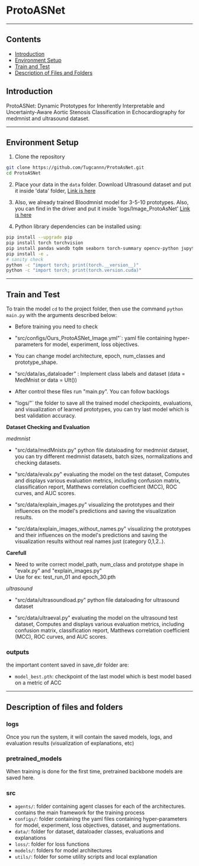 # ProtoASNet
--------------------------------------------------------------------------------------------------------
## Contents
- [Introduction](#Introduction)
- [Environment Setup](#Environment-Setup)
- [Train and Test](#Train-and-Test)
- [Description of Files and Folders](#Description-of-Files-and-Folders)


## Introduction 

ProtoASNet: Dynamic Prototypes for Inherently Interpretable and Uncertainty-Aware Aortic Stenosis Classification in Echocardiography for medmnist and ultrasound dataset.


--------------------------------------------------------------------------------------------------------
## Environment Setup

1. Clone the repository

```bash
git clone https://github.com/Tugcannn/ProtoAsNet.git
cd ProtoASNet
```
2. Place your data in the `data` folder. Download Ultrasound dataset and put it inside 'data' folder, [Link is here](https://drive.google.com/drive/folders/18Pzqy-Zy3_aPRwAVp5UT9GYoLpXTK2rv?usp=sharing)

3. Also, we already trained Bloodmnist model for 3-5-10 prototypes. Also, you can find in the driver and put it inside 'logs/Image_ProtoAsNet' [Link is here](https://drive.google.com/drive/folders/189V5SGVvBsm-8idoU-XEFwRcFXDbgvmQ?usp=sharing)

4. Python library dependencies can be installed using:

```bash
pip install --upgrade pip
pip install torch torchvision  
pip install pandas wandb tqdm seaborn torch-summary opencv-python jupyter jupyterlab imageio array2gif moviepy scikit-image scikit-learn torchmetrics termplotlib
pip install -e .
# sanity check 
python -c "import torch; print(torch.__version__)"
python -c "import torch; print(torch.version.cuda)"
```


--------------------------------------------------------------------------------------------------------
## Train and Test

To train the model `cd` to the project folder, then use the command `python main.py` with the arguments described below:

- Before training you need to check

- "src/configs/Ours_ProtoASNet_Image.yml"`: yaml file containing hyper-parameters for model, experiment, loss objectives.

- You can change model architecture, epoch, num_classes and prototype_shape.

- "src/data/as_dataloader" : Implement class labels and dataset (data = MedMnist or data = Ult())

- After control these files run "main.py". You can follow backlogs

- "logs/<path-to-save>"` the folder to save all the trained model checkpoints, evaluations, and visualization of learned prototypes, you can try last model which is best validation accuracy.

**Dataset Checking and Evaluation**

*medmnist*

- "src/data/medMnistx.py" python file dataloading for medmnist dataset, you can try different medmnist datasets, batch sizes, normalizations and checking datasets.

- "src/data/evalx.py" evaluating the model on the test dataset, Computes and displays various evaluation metrics, including confusion matrix, classification report, Matthews correlation coefficient (MCC), ROC curves, and AUC scores.

- "src/data/explain_images.py" visualizing the prototypes and their influences on the model's predictions and saving the visualization results.

- "src/data/explain_images_without_names.py" visualizing the prototypes and their influences on the model's predictions and saving the visualization results without real names just (category 0,1,2..).

**Carefull**
- Need to write correct model_path, num_class and prototype shape in "evalx.py" and "explain_images.py"
- Use for ex: test_run_01 and epoch_30.pth 

*ultrasound*

- "src/data/ultrasoundload.py" python file dataloading for ultrasound dataset

- "src/data/ultraeval.py" evaluating the model on the ultrasound test dataset, Computes and displays various evaluation metrics, including confusion matrix, classification report, Matthews correlation coefficient (MCC), ROC curves, and AUC scores.

### outputs 

the important content saved in save_dir folder are:

- `model_best.pth`: checkpoint of the last model which is best model based on a metric of ACC


--------------------------------------------------------------------------------------------------------
## Description of files and folders

### logs
Once you run the system, it will contain the saved models, logs, and evaluation results (visualization of explanations, etc)

### pretrained_models
When training is done for the first time, pretrained backbone models are saved here.

### src
- `agents/`: folder containing agent classes for each of the architectures. contains the main framework for the training process
- `configs/`: folder containing the yaml files containing hyper-parameters for model, experiment, loss objectives, dataset, and augmentations.
- `data/`: folder for dataset, dataloader classes, evaluations and explanations
- `loss/`: folder for loss functions
- `models/`: folders for model architectures
- `utils/`: folder for some utility scripts and local explanation 



